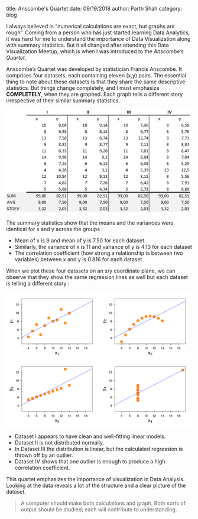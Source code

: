title: Anscombe's Quartet
date: 09/19/2018
author: Parth Shah
category: blog

I always believed in “numerical calculations are exact, but graphs are rough”. Coming from a person who has just started learning Data Analytics, it was hard for me to understand the importance of Data Visualization along with summary statistics. But it all changed after attending this Data Visualization Meetup, which is when I was introduced to the *Anscombe’s Quartet*.


Anscombe’s Quartet was developed by statistician Francis Anscombe. It comprises four datasets, each containing eleven (x,y) pairs. The essential thing to note about these datasets is that they share the same descriptive statistics. But things change completely, and I must emphasize **COMPLETELY**, when they are graphed. Each graph tells a different story irrespective of their similar summary statistics.

![image](images/summ-stats.png)

The summary statistics show that the means and the variances were identical for x and y across the groups :

- Mean of x is 9 and mean of y is 7.50 for each dataset.
- Similarly, the variance of x is 11 and variance of y is 4.13 for each dataset
- The correlation coefficient (how strong a relationship is between two variables) between x and y is 0.816 for each dataset

When we plot these four datasets on an x/y coordinate plane, we can observe that they show the same regression lines as well but each dataset is telling a different story :

![image](images/ancombe-plot.png)

- Dataset I appears to have clean and well-fitting linear models.
- Dataset II is not distributed normally.
- In Dataset III the distribution is linear, but the calculated regression is thrown off by an outlier.
- Dataset IV shows that one outlier is enough to produce a high correlation coefficient.

This quartet emphasizes the importance of visualization in Data Analysis. Looking at the data reveals a lot of the structure and a clear picture of the dataset.

> A computer should make both calculations and graph. Both sorts of output should be studied; each will contribute to understanding.